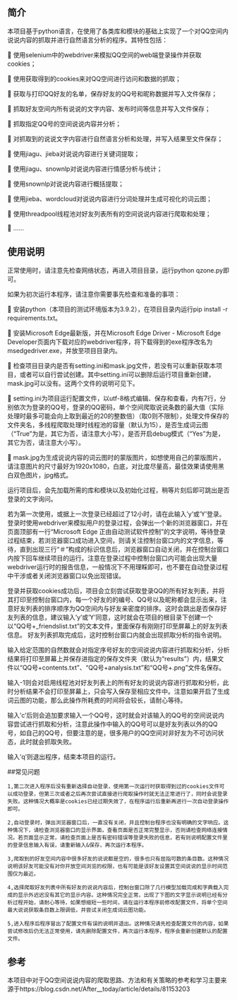 ## 简介


本项目基于python语言，在使用了各类库和模块的基础上实现了一个对QQ空间内说说内容的抓取并进行自然语言分析的程序。其特性包括：

	使用selenium中的webdriver来模拟QQ空间的web端登录操作并获取cookies；

	使用获取得到的cookies来对QQ空间进行访问和数据的抓取；

	获取与打印QQ好友的名单，保存好友的QQ号和昵称数据并写入文件保存；

	抓取好友空间内所有说说的文字内容、发布时间等信息并写入文件保存；

	抓取指定QQ号的空间说说内容并分析；

	对抓取到的说说文字内容进行自然语言分析和处理，并写入结果至文件保存；

	使用jiagu、jieba对说说内容进行关键词提取；

	使用jiagu、snownlp对说说内容进行情感分析与统计；

	使用snownlp对说说内容进行概括提取；

	使用jieba、wordcloud对说说内容进行分词处理并生成可视化的词云图；

	使用threadpool线程池对好友列表所有的空间说说内容进行爬取和处理；

	……


## 使用说明


正常使用时，请注意先检查网络状态，再进入项目目录，运行python qzone.py即可。

如果为初次运行本程序，请注意你需要事先检查和准备的事项：

	安装python（本项目的测试环境版本为3.9.2），在项目目录内运行pip install -r requirements.txt。

	安装Microsoft Edge最新版，并在Microsoft Edge Driver - Microsoft Edge Developer页面内下载对应的webdriver程序，将下载得到的exe程序改名为msedgedriver.exe，并放至项目目录内。

	检查项目目录内是否有setting.ini和mask.jpg文件，若没有可以重新获取本项目，或者可以自行尝试创建。其中setting.ini可以删除后运行项目重新创建，mask.jpg可以没有。这两个文件的说明可见下。

	setting.ini为项目运行配置文件，以utf-8格式编辑、保存和查看，内有7行，分别依次为登录的QQ号，登录的QQ密码，单个空间爬取说说条数的最大值（实际处理时最多可能会向上取到最近的20的整数倍）（取0则不限制），处理文件保存的文件夹名，多线程爬取处理时线程池的容量（默认为15），是否生成词云图（“True”为是，其它为否，请注意大小写），是否开启debug模式（“Yes”为是，其它为否，请注意大小写）。

	mask.jpg为生成说说内容的词云图时的蒙版图片，如想使用自己的蒙版图片，请注意图片的尺寸最好为1920x1080，白底，对比度尽量高，最佳效果请使用黑白双色图片，jpg格式。

运行项目后，会先加载所需的库和模块以及初始化过程，稍等片刻后即可跳出是否登录的文字询问。
 

若为第一次使用，或据上一次登录已经超过了12小时，请在此输入’y’或’Y’登录。登录时使用webdriver来模拟用户的登录过程，会弹出一个新的浏览器窗口，并在页面顶部有一行“Microsoft Edge 正由自动测试软件控制”的文字说明，等待登录过程结束，若浏览器窗口成功进入空间，则请关注控制台窗口内的文字信息，等待，直到出现三行“＃”构成的标识信息后，浏览器窗口自动关闭，并在控制台窗口内按下回车继续项目的运行。注意在登录过程中控制台窗口内可能会出现大量webdriver运行时的报告信息，一般情况下不用理睬即可，也不要在自动登录过程中干涉或者关闭浏览器窗口以免出现错误。

登录并获取cookies成功后，项目会立刻尝试获取登录QQ的所有好友列表，并将其打印至控制台窗口内，每一个好友的的编号、QQ号以及昵称都会显示出来，注意好友列表的排序顺序为QQ空间内与好友亲密度的排序。这时会跳出是否保存好友列表的信息，建议输入’y’或’Y’同意，这时就会在项目的根目录下创建一个以“QQ号+_friendslist.txt”的文本文件，里面保存有刚刚打印至屏幕上的好友列表信息。
好友列表抓取完成后，这时控制台窗口内就会出现抓取分析的指令说明。

输入给定范围的自然数就会对指定序号好友的空间说说内容进行抓取和分析，分析结果将打印至屏幕上并保存进指定的保存文件夹（默认为“results”）内，结果文件以“QQ号+contents.txt”、“QQ号+analysis.txt”和“QQ号+.png”文件名保存。

输入-1则会对启用线程池对好友列表上的所有好友的说说内容进行抓取和分析，此时分析结果不会打印至屏幕上，只会写入保存至相应文件中。注意如果开启了生成词云图的功能，那么此操作所耗费的时间将会较长，请耐心等待。

输入’c’后则会追加要求输入一个QQ号，这时就会对该输入的QQ号的空间说说内容尝试进行抓取和分析，注意此操作中输入的QQ号可以是好友列表以外的QQ号，如自己的QQ号，但要注意的是，很多用户的QQ空间对非好友为不可访问状态，此时就会抓取失败。

输入’q’则退出程序，结束本项目的运行。


##常见问题


	1,第二次进入程序后没有重新选择自动登录，使用第一次运行时获取得到过的cookies文件可以成功登录，但第三次或者之后再次尝试直接进行爬取操作时就无法正常进行了，同时会说登录失败。这种情况大概率是cookies已经过期失效了，在程序运行后重新再进行一次自动登录操作即可。

	2,自动登录时，弹出浏览器窗口后，一直没有关闭，并且控制台程序也没有明确的文字响应。这种情况下，请检查浏览器窗口的显示界面，查看页面是否正常完整显示，否则请检查网络连接情况。若页面显示正常，请检查页面上是否有密码错误等登录失败的信息，若有则说明配置文件里的登录信息输入有误，请重新输入&保存，再次运行本程序。

	3,爬取到的好友空间内容中很多好友的说说都是空的，很多也只有屈指可数的条目数。这种情况说明该好友可能没有对你开放空间浏览的权限，也有可能是该好友设置其空间说说的显示时间范围仅为最近。

	4,选择爬取好友列表中所有好友的说说内容后，控制台窗口除了几行模型加载完成和字典载入完成的显示外迟迟没有其它的显示内容。这种情况完全正常，出现了下图的文字显示说明已经有分析过程开始，请耐心等待，如果想缩短一些时间，请在运行本程序前修改配置文件，将单个空间最大说说获取条目数上限调低，并尝试关闭生成词云图功能。
 
	5,进入程序后程序冒出了配置文件有误的说明并退出。这种情况请先检查配置文件的内容，如果尝试修改后仍无法正常使用，请先删除配置文件，再次运行本程序，程序会重新创建默认的配置文件。

## 参考

本项目中对于QQ空间说说内容的爬取思路、方法和有关策略的参考和学习主要来源于https://blog.csdn.net/After__today/article/details/81153203
